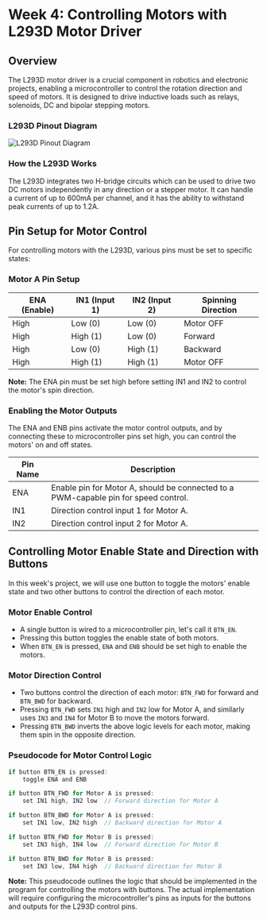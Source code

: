 # Week 4: Controlling Motors with L293D Motor Driver

## Overview
The L293D motor driver is a crucial component in robotics and electronic projects, enabling a microcontroller to control the rotation direction and speed of motors. It is designed to drive inductive loads such as relays, solenoids, DC and bipolar stepping motors.

### L293D Pinout Diagram

![L293D Pinout Diagram](https://lastminuteengineers.com/wp-content/uploads/arduino/L293D-Dual-H-Bridge-Motor-Driver-IC-Pinout.png)

### How the L293D Works
The L293D integrates two H-bridge circuits which can be used to drive two DC motors independently in any direction or a stepper motor. It can handle a current of up to 600mA per channel, and it has the ability to withstand peak currents of up to 1.2A.

## Pin Setup for Motor Control

For controlling motors with the L293D, various pins must be set to specific states:

### Motor A Pin Setup

| ENA (Enable) | IN1 (Input 1) | IN2 (Input 2) | Spinning Direction |
|--------------|---------------|---------------|--------------------|
| High         | Low (0)       | Low (0)       | Motor OFF          |
| High         | High (1)      | Low (0)       | Forward            |
| High         | Low (0)       | High (1)      | Backward           |
| High         | High (1)      | High (1)      | Motor OFF          |

**Note:** The ENA pin must be set high before setting IN1 and IN2 to control the motor's spin direction.

### Enabling the Motor Outputs

The ENA and ENB pins activate the motor control outputs, and by connecting these to microcontroller pins set high, you can control the motors' on and off states.

| Pin Name | Description |
|----------|-------------|
| ENA      | Enable pin for Motor A, should be connected to a PWM-capable pin for speed control. |
| IN1      | Direction control input 1 for Motor A. |
| IN2      | Direction control input 2 for Motor A. |


## Controlling Motor Enable State and Direction with Buttons

In this week's project, we will use one button to toggle the motors' enable state and two other buttons to control the direction of each motor.

### Motor Enable Control
- A single button is wired to a microcontroller pin, let's call it `BTN_EN`.
- Pressing this button toggles the enable state of both motors.
- When `BTN_EN` is pressed, `ENA` and `ENB` should be set high to enable the motors.

### Motor Direction Control
- Two buttons control the direction of each motor: `BTN_FWD` for forward and `BTN_BWD` for backward.
- Pressing `BTN_FWD` sets `IN1` high and `IN2` low for Motor A, and similarly uses `IN3` and `IN4` for Motor B to move the motors forward.
- Pressing `BTN_BWD` inverts the above logic levels for each motor, making them spin in the opposite direction.

### Pseudocode for Motor Control Logic

```c
if button BTN_EN is pressed:
    toggle ENA and ENB

if button BTN_FWD for Motor A is pressed:
    set IN1 high, IN2 low  // Forward direction for Motor A

if button BTN_BWD for Motor A is pressed:
    set IN1 low, IN2 high  // Backward direction for Motor A

if button BTN_FWD for Motor B is pressed:
    set IN3 high, IN4 low  // Forward direction for Motor B

if button BTN_BWD for Motor B is pressed:
    set IN3 low, IN4 high  // Backward direction for Motor B
```

**Note:** This pseudocode outlines the logic that should be implemented in the program for controlling the motors with buttons. The actual implementation will require configuring the microcontroller's pins as inputs for the buttons and outputs for the L293D control pins.


